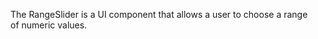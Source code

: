 The RangeSlider is&nbsp;a&nbsp;UI component that allows a&nbsp;user to&nbsp;choose a&nbsp;range of&nbsp;numeric values.